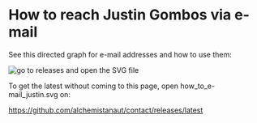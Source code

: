 # How to reach Justin Gombos via e-mail

See this directed graph for e-mail addresses and how to use them:

  ![go to releases and open the SVG file](https://github.com/alchemistanaut/contact/releases/download/v2017.0.0/how_to_e-mail_justin.svg "Directed graph showing how to contact Justin")

To get the latest without coming to this page, open how_to_e-mail_justin.svg on:

  https://github.com/alchemistanaut/contact/releases/latest

